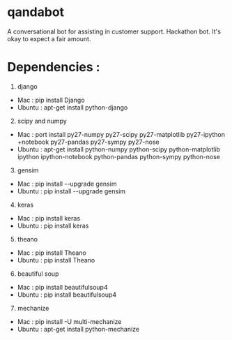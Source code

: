 # qandabot
A conversational bot for assisting in customer support. Hackathon bot. It's okay to expect a fair amount.

# Dependencies :

1. django
  - Mac : pip install Django
  - Ubuntu : apt-get install python-django
2. scipy and numpy
  - Mac : port install py27-numpy py27-scipy py27-matplotlib py27-ipython +notebook py27-pandas py27-sympy py27-nose
  - Ubuntu : apt-get install python-numpy python-scipy python-matplotlib ipython ipython-notebook python-pandas python-sympy python-nose
3. gensim
  - Mac : pip install --upgrade gensim
  - Ubuntu : pip install --upgrade gensim
4. keras
  - Mac : pip install keras
  - Ubuntu : pip install keras
5. theano
  - Mac : pip install Theano
  - Ubuntu : pip install Theano
6. beautiful soup
  - Mac : pip install beautifulsoup4
  - Ubuntu : pip install beautifulsoup4
7. mechanize
  - Mac : pip install -U multi-mechanize
  - Ubuntu : apt-get install python-mechanize
